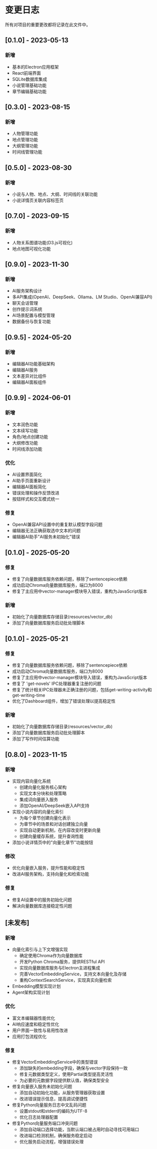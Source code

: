 # 变更日志

所有对项目的重要更改都将记录在此文件中。

## [0.1.0] - 2023-05-13

### 新增
- 基本的Electron应用框架
- React前端界面
- SQLite数据库集成
- 小说管理基础功能
- 章节编辑基础功能

## [0.3.0] - 2023-08-15

### 新增
- 人物管理功能
- 地点管理功能
- 大纲管理功能
- 时间线管理功能

## [0.5.0] - 2023-08-30

### 新增
- 小说与人物、地点、大纲、时间线的关联功能
- 小说详情页关联内容标签页

## [0.7.0] - 2023-09-15

### 新增
- 人物关系图谱功能(D3.js可视化)
- 地点地图可视化功能

## [0.9.0] - 2023-11-30

### 新增
- AI服务架构设计
- 多API集成(OpenAI、DeepSeek、Ollama、LM Studio、OpenAI兼容API)
- 聊天会话管理
- 创作提示词系统
- AI场景配置与模型管理
- 数据备份与恢复功能

## [0.9.5] - 2024-05-20

### 新增
- 编辑器AI功能基础架构
- 编辑器AI服务
- 文本差异对比组件
- 编辑器AI面板组件

## [0.9.9] - 2024-06-01

### 新增
- 文本润色功能
- 文本续写功能
- 角色/地点创建功能
- 大纲修改功能
- 时间线添加功能

### 优化
- AI设置界面简化
- AI助手页面重新设计
- 编辑器AI面板简化
- 错误处理和操作反馈改进
- 按钮样式和交互模式统一

### 修复
- OpenAI兼容API设置中的重复默认模型字段问题
- 编辑器无法正确获取选中文本的问题
- 编辑器AI助手"AI服务未初始化"错误

## [0.1.0] - 2025-05-20

### 修复
- 修复了向量数据库服务依赖问题，移除了sentencepiece依赖
- 成功启动Chroma向量数据库服务，端口为8000
- 修复了主应用中vector-manager模块导入错误，重构为JavaScript版本

### 新增
- 初始化了向量数据库存储目录(resources/vector_db)
- 添加了向量数据库服务启动批处理脚本

## [0.1.0] - 2025-05-21

### 修复
- 修复了向量数据库服务依赖问题，移除了sentencepiece依赖
- 成功启动Chroma向量数据库服务，端口为8000
- 修复了主应用中vector-manager模块导入错误，重构为JavaScript版本
- 修复了 'get-novels' IPC处理器重复注册的问题
- 修复了统计相关IPC处理器未正确注册的问题，包括get-writing-activity和get-writing-time
- 优化了Dashboard组件，增加了错误处理以提高稳定性

### 新增
- 初始化了向量数据库存储目录(resources/vector_db)
- 添加了向量数据库服务启动批处理脚本
- 添加了写作时间估算功能

## [0.8.0] - 2023-11-15

### 新增
- 实现内容向量化系统
  - 创建向量化服务核心架构
  - 实现文本分块和处理策略
  - 集成词向量嵌入服务
  - 添加OpenAI/DeepSeek嵌入API支持
- 实现小说内容的向量化索引
  - 为每个章节创建向量化表示
  - 为章节中的场景和对话创建独立向量
  - 实现自动更新机制，在内容改变时更新向量
  - 创建向量缓存系统，提升查询性能
- 添加小说详情页中的"向量化章节"功能按钮

### 修改
- 优化向量嵌入服务，提升性能和稳定性
- 改进AI服务架构，支持向量化和检索功能

### 修复
- 修复AI设置中的服务初始化问题
- 解决向量数据库连接稳定性问题

## [未发布]

### 新增
- 向量化索引与上下文增强实现
  - 确定使用Chroma作为向量数据库
  - 开发Python Chroma服务，提供RESTful API
  - 实现向量数据库服务与Electron主进程集成
  - 完善VectorEmbeddingService，支持文本向量化及存储
  - 重构ContextSearchService，实现真实向量检索
- Embedding模型实现计划
- Agent架构实现计划

### 优化
- 富文本编辑器性能优化
- AI响应速度和稳定性优化
- 用户界面一致性与易用性改进
- 应用打包流程优化

### 修复
- 修复VectorEmbeddingService中的类型错误
  - 添加缺失的embedding字段，确保与vector字段保持一致
  - 修复元数据类型定义，使用Partial类型提高灵活性
  - 为必要的元数据字段提供默认值，确保类型安全
- 修复向量嵌入服务未初始化问题
  - 添加自动初始化功能，从服务管理器获取设置
  - 改进错误提示信息，提高调试便捷性
- 修复Python向量服务日志中文乱码问题
  - 设置stdout和stderr的编码为UTF-8
  - 优化日志处理器配置
- 修复Python向量服务端口冲突问题
  - 添加自动端口选择功能，当默认端口被占用时自动寻找可用端口
  - 改进端口检测机制，确保服务稳定启动
  - 优化服务启动流程，增强错误处理